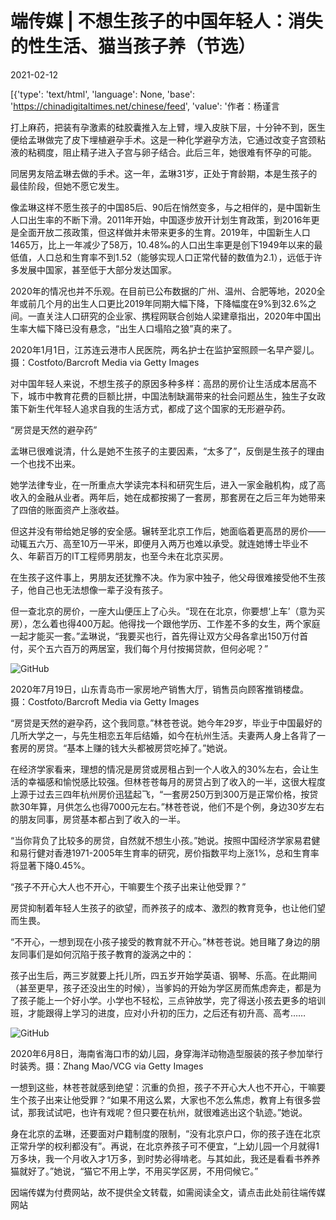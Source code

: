 # 端传媒 | 不想生孩子的中国年轻人：消失的性生活、猫当孩子养（节选）

2021-02-12

[{'type': 'text/html', 'language': None, 'base': 'https://chinadigitaltimes.net/chinese/feed', 'value': '作者：杨谨言

打上麻药，把装有孕激素的硅胶囊推入左上臂，埋入皮肤下层，十分钟不到，医生便给孟琳做完了皮下埋植避孕手术。这是一种化学避孕方法，它通过改变子宫颈粘液的粘稠度，阻止精子进入子宫与卵子结合。此后三年，她很难有怀孕的可能。

同居男友陪孟琳去做的手术。这一年，孟琳31岁，正处于育龄期，本是生孩子的最佳阶段，但她不愿它发生。

像孟琳这样不愿生孩子的中国85后、90后在悄然变多，与之相伴的，是中国新生人口出生率的不断下滑。2011年开始，中国逐步放开计划生育政策，到2016年更是全面开放二孩政策，但这样做并未带来更多的生育。2019年，中国新生人口1465万，比上一年减少了58万，10.48‰的人口出生率更是创下1949年以来的最低值，人口总和生育率不到1.52（能够实现人口正常代替的数值为2.1），远低于许多发展中国家，甚至低于大部分发达国家。

2020年的情况也并不乐观。在目前已公布数据的广州、温州、合肥等地，2020全年或前几个月的出生人口更比2019年同期大幅下降，下降幅度在9%到32.6%之间。一直关注人口研究的企业家、携程网联合创始人梁建章指出，2020年中国出生率大幅下降已没有悬念，“出生人口塌陷之狼”真的来了。

2020年1月1日，江苏连云港市人民医院，两名护士在监护室照顾一名早产婴儿。摄：Costfoto/Barcroft Media via Getty Images

对中国年轻人来说，不想生孩子的原因多种多样：高昂的房价让生活成本居高不下，城市中教育花费的巨额比拼，中国法制缺漏带来的社会问题丛生，独生子女政策下新生代年轻人追求自我的生活方式，都成了这个国家的无形避孕药。

“房贷是天然的避孕药”

孟琳已很难说清，什么是她不生孩子的主要因素，“太多了”，反倒是生孩子的理由一个也找不出来。

她学法律专业，在一所重点大学读完本科和研究生后，进入一家金融机构，成了高收入的金融从业者。两年后，她在成都按揭了一套房，那套房在之后三年为她带来了四倍的账面资产上涨收益。

但这并没有带给她足够的安全感。辗转至北京工作后，她面临着更高昂的房价——动辄五六万、高至10万一平米，即便月入两万也难以承受。就连她博士毕业不久、年薪百万的IT工程师男朋友，也至今未在北京买房。

在生孩子这件事上，男朋友还犹豫不决。作为家中独子，他父母很难接受他不生孩子，他自己也无法想像一辈子没有孩子。

但一查北京的房价，一座大山便压上了心头。“现在在北京，你要想‘上车’（意为买房），怎么着也得400万起。他得找一个跟他学历、工作差不多的女生，两个家庭一起才能买一套。”孟琳说，“我要买也行，首先得让双方父母各拿出150万付首付，买个五六百万的两居室，我们每个月付按揭贷款，但何必呢？”

![GitHub](https://d32kak7w9u5ewj.cloudfront.net/media/image/2021/02/7d1bceb63fdb4ddca5ae633fcd6eb047.jpg?imageView2/1/w/1080/h/720/format/jpg)

2020年7月19日，山东青岛市一家房地产销售大厅，销售员向顾客推销楼盘。摄：Costfoto/Barcroft Media via Getty Images

“房贷是天然的避孕药，这个我同意。”林苍苍说。她今年29岁，毕业于中国最好的几所大学之一，与先生相恋五年后结婚，如今在杭州生活。夫妻两人身上各背了一套房的房贷。“基本上赚的钱大头都被房贷吃掉了。”她说。

在经济学家看来，理想的情况是房贷或房租占到一个人收入的30%左右，会让生活的幸福感和愉悦感比较强。但林苍苍每月的房贷占到了收入的一半，这很大程度上源于过去三四年杭州房价迅猛起飞，“一套房250万到300万是正常价格，按贷款30年算，月供怎么也得7000元左右。”林苍苍说，他们不是个例，身边30岁左右的朋友同事，房贷基本都占到了收入的一半。

“当你背负了比较多的房贷，自然就不想生小孩。”她说。按照中国经济学家易君健和易行健对香港1971-2005年生育率的研究，房价指数平均上涨1%，总和生育率将显著下降0.45%。

“孩子不开心大人也不开心，干嘛要生个孩子出来让他受罪？”

房贷抑制着年轻人生孩子的欲望，而养孩子的成本、激烈的教育竞争，也让他们望而生畏。

“不开心，一想到现在小孩子接受的教育就不开心。”林苍苍说。她目睹了身边的朋友同事们是如何沉陷于孩子教育的漩涡之中的：

孩子出生后，两三岁就要上托儿所，四五岁开始学英语、钢琴、乐高。在此期间（甚至更早，孩子还没出生的时候），当爹妈的开始为学区房而焦虑奔走，都是为了孩子能上一个好小学。小学也不轻松，三点钟放学，完了得送小孩去更多的培训班，才能跟得上学习的进度，应对小升初的压力，之后还有初升高、高考……

![GitHub](https://d32kak7w9u5ewj.cloudfront.net/media/image/2021/02/6ddeda9a1c2046b4a38353cc3adb693f.jpg?imageView2/1/w/1080/h/720/format/jpg)

2020年6月8日，海南省海口市的幼儿园，身穿海洋动物造型服装的孩子参加举行时装秀。摄：Zhang Mao/VCG via Getty Images 

一想到这些，林苍苍就感到绝望：沉重的负担，孩子不开心大人也不开心，干嘛要生个孩子出来让他受罪？“如果不用这么累，大家也不怎么焦虑，教育上有很多尝试，那我试试吧，也许有戏呢？但只要在杭州，就很难逃出这个轨迹。”她说。

身在北京的孟琳，还要面对户籍制度的限制，“没有北京户口，你的孩子连在北京正常升学的权利都没有”。再说，在北京养孩子可不便宜，“上幼儿园一个月就得1万多块，我一个月收入才1万多，到时势必得啃老。与其如此，我还是看看书养养猫就好了。”她说，“猫它不用上学，不用买学区房，不用伺候它。”

因端传媒为付费网站，故不提供全文转载，如需阅读全文，请点击此处前往端传媒网站

